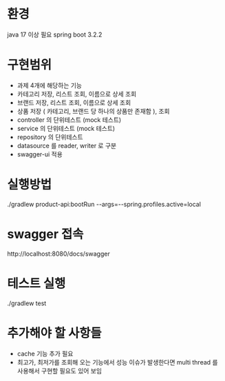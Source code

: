 # 환경

java 17 이상 필요
spring boot 3.2.2

# 구현범위

* 과제 4개에 해당하는 기능
* 카테고리 저장, 리스트 조회, 이름으로 상세 조회
* 브랜드 저장, 리스트 조회, 이름으로 상세 조회
* 상품 저장 ( 카테고리, 브랜드 당 하나의 상품만 존재함 ), 조회
* controller 의 단위테스트 (mock 테스트)
* service 의 단위테스트 (mock 테스트)
* repository 의 단위테스트
* datasource 를 reader, writer 로 구분
* swagger-ui 적용

# 실행방법

./gradlew product-api:bootRun --args=--spring.profiles.active=local

# swagger 접속

http://localhost:8080/docs/swagger

# 테스트 실행

./gradlew test

# 추가해야 할 사항들

* cache 기능 추가 필요
* 최고가, 최저가를 조회해 오는 기능에서 성능 이슈가 발생한다면 multi thread 를 사용해서 구현할 필요도 있어 보임